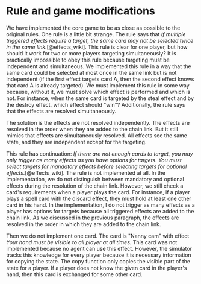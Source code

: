 # Rule and game modifications

We have implemented the core game to be as close as possible to the original rules.
One rule is a little bit strange. The rule says that _If multiple triggered effects require a target, the same card may not be selected twice in the same link._[@effects_wiki]. This rule is clear for one player, but how should it work for two or more players targeting simultaneously? It is practically impossible to obey this rule because targeting must be independent and simultaneous. We implemented this rule in a way that the same card could be selected at most once in the same link but is not independent (if the first effect targets card A, then the second effect knows that card A is already targeted). We must implement this rule in some way because, without it, we must solve which effect is performed and which is not.
For instance, when the same card is targeted by the steal effect and by the destroy effect, which effect should "win"? Additionally, the rule says that the effects are resolved simultaneously.

The solution is the effects are not resolved independently. The effects are resolved in the order when they are added to the chain link. But it still mimics that effects are simultaneously resolved. All effects see the same state, and they are independent except for the targeting.

This rule has continuation:
_If there are not enough cards to target, you may only trigger as many effects as you have options for targets. You must select targets for mandatory effects before selecting targets for optional effects._[@effects_wiki].
The rule is not implemented at all. In the implementation, we do not distinguish between mandatory and optional effects during the resolution of the chain link. However, we still check a card's requirements when a player plays the card. For instance, if a player plays a spell card with the discard effect, they must hold at least one other card in his hand. In the implementation, I do not trigger as many effects as a player has options for targets because all triggered effects are added to the chain link. As we discussed in the previous paragraph, the effects are resolved in the order in which they are added to the chain link.

Then we do not implement one card. The card is "Nanny cam" with effect _Your hand must be visible to all player at all times._ This card was not implemented because no agent can use this effect. However, the simulator tracks this knowledge for every player because it is necessary information for copying the state. The copy function only copies the visible part of the state for a player. If a player does not know the given card in the player's hand, then this card is exchanged for some other card.

